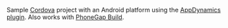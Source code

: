 Sample [Cordova](https://cordova.apache.org) project with an Android platform using the [AppDynamics plugin](https://github.com/steveww/appdplugin). Also works with [PhoneGap Build](https://build.phonegap.com).
